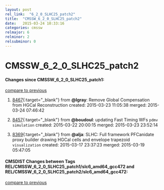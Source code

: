 ```yaml
---
layout: post
rel_link:  "6_2_0_SLHC25_patch2"
title:  "CMSSW_6_2_0_SLHC25_patch2"
date:   2015-03-24 10:33:16
categories: cmssw
relmajor: 6
relminor: 2
relsubminor: 0
---
```


# CMSSW_6_2_0_SLHC25_patch2
#### Changes since CMSSW_6_2_0_SLHC25_patch1:

[compare to previous](https://github.com/cms-sw/cmssw/compare/CMSSW_6_2_0_SLHC25_patch1...CMSSW_6_2_0_SLHC25_patch2)



1. [8467](http://github.com/cms-sw/cmssw/pull/8467){:target="_blank"}  from **@lgray**: Remove Global Compensation from HGCal Reconstruction created: 2015-03-23 11:05:38 merged: 2015-03-24 07:46:42

2. [8457](http://github.com/cms-sw/cmssw/pull/8457){:target="_blank"}  from **@boudoul**: updating Fast Timing WFs `pdmv`  `simulation`  created: 2015-03-22 20:00:15 merged: 2015-03-23 23:52:14

3. [8369](http://github.com/cms-sw/cmssw/pull/8369){:target="_blank"}  from **@alja**: SLHC: Full framework PFCanidate proxy builder drawing HGCal cells and envelope trapezoid `visualization`  created: 2015-03-17 23:37:23 merged: 2015-03-19 05:47:05

#### CMSDIST Changes between Tags REL/CMSSW_6_2_0_SLHC25_patch1/slc6_amd64_gcc472 and REL/CMSSW_6_2_0_SLHC25_patch2/slc6_amd64_gcc472:

[compare to previous](https://github.com/cms-sw/cmsdist/compare/REL/CMSSW_6_2_0_SLHC25_patch1/slc6_amd64_gcc472...REL/CMSSW_6_2_0_SLHC25_patch2/slc6_amd64_gcc472)


